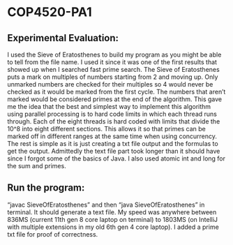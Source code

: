 # COP4520-PA1
## Experimental Evaluation:

I used the Sieve of Eratosthenes to build my program as you might be able to tell from the file name. I used it since it was one of the first results that showed up when I searched fast prime search. The Sieve of Eratosthenes puts a mark on multiples of numbers starting from 2 and moving up. Only unmarked numbers are checked for their multiples so 4 would never be checked as it would be marked from the first cycle. The numbers that aren’t marked would be considered primes at the end of the algorithm. This gave me the idea that the best and simplest way to implement this algorithm using parallel processing is to hard code limits in which each thread runs through. Each of the eight threads is hard coded with limits that divide the 10^8 into eight different sections. This allows it so that primes can be marked off in different ranges at the same time when using concurrency. The rest is simple as it is just creating a txt file output and the formulas to get the output. Admittedly the text file part took longer than it should have since I forgot some of the basics of Java. I also used atomic int and long for the sum and primes. 



## Run the program:

“javac SieveOfEratosthenes” and then “java SieveOfEratosthenes” in terminal. It should generate a text file. My speed was anywhere between 836MS (current 11th gen 8 core laptop on terminal) to 1803MS (on IntelliJ with multiple extensions in my old 6th gen 4 core laptop). I added a prime txt file for proof of correctness. 
